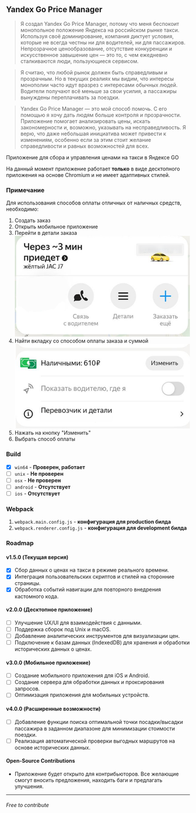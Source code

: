 ## Yandex Go Price Manager

> Я создал Yandex Go Price Manager, потому что меня беспокоит монопольное положение Яндекса на российском рынке такси. Используя своё доминирование, компания диктует условия, которые не всегда честны ни для водителей, ни для пассажиров. Непрозрачное ценообразование, отсутствие конкуренции и искусственное завышение цен — это то, с чем ежедневно сталкиваются люди, пользующиеся сервисом.

> Я считаю, что любой рынок должен быть справедливым и прозрачным. Но в текущих реалиях мы видим, что интересы монополии часто идут вразрез с интересами обычных людей. Водители получают всё меньше за свои усилия, а пассажиры вынуждены переплачивать за поездки.

> Yandex Go Price Manager — это мой способ помочь. С его помощью я хочу дать людям больше контроля и прозрачности. Приложение помогает анализировать цены, искать закономерности и, возможно, указывать на несправедливость. Я верю, что даже небольшая инициатива может привести к изменениям, особенно если за этим стоит желание справедливости и равных возможностей для всех.

Приложение для сбора и управления ценами на такси в Яндексе GO

На данный момент приложение работает **только** в виде десктопного приложения на основе Chromium и не имеет адаптивных стилей.

### Примечание

Для использования способов оплаты отличных от наличных средств, необходимо: 

1) Создать заказ
2) Открыть мобильное приложение
3) Перейти в детали заказа
![order_details.png](docs%2Fassets%2Forder_details.png)
4) Найти вкладку со способом оплаты заказа и суммой
![price_change.png](docs%2Fassets%2Fprice_change.png)
5) Нажать на кнопку "Изменить"
6) Выбрать способ оплаты

### Build

- [x] `win64` - **Проверен, работает**
- [ ] `unix` - **Не проверен**
- [ ] `osx` - **Не проверен**
- [ ] `android` - **Отсутствует**
- [ ] `ios` - **Отсутствует**

### Webpack

1) `webpack.main.config.js` - **конфигурация для production билда**
2) `webpack.renderer.config.js` - **конфигурация для development билда**

### Roadmap

#### v1.5.0 (Текущая версия)
- [x] Сбор данных о ценах на такси в режиме реального времени.
- [x] Интеграция пользовательских скриптов и стилей на сторонние страницы.
- [x] Обработка событий навигации для повторного внедрения кастомного кода.

#### v2.0.0 (Десктопное приложение)
- [ ] Улучшение UX/UI для взаимодействия с данными.
- [ ] Поддержка сборок под Unix и macOS.
- [ ] Добавление аналитических инструментов для визуализации цен.
- [ ] Подключение к базам данных (IndexedDB) для хранения и обработки исторических данных о ценах.

#### v3.0.0 (Мобильное приложение)
- [ ] Создание мобильного приложения для iOS и Android.
- [ ] Создание сервера для обработки данных и проксирования запросов.
- [ ] Оптимизация приложения для мобильных устройств.

#### v4.0.0 (Расширенные возможности)
- [ ] Добавление функции поиска оптимальной точки посадки/высадки пассажира в заданном диапазоне для минимизации стоимости поездки.
- [ ] Реализация автоматической проверки выгодных маршрутов на основе исторических данных.

#### Open-Source Contributions
- Приложение будет открыто для контрибьюторов. Все желающие смогут вносить предложения, находить баги и предлагать улучшения.
---

###### Free to contribute

